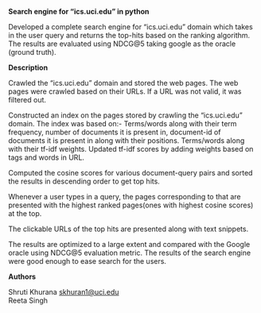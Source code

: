 **Search engine for “ics.uci.edu” in python**

Developed a complete search engine for “ics.uci.edu” domain which takes in the user query and returns the top-hits based on the ranking algorithm. The results are evaluated using NDCG@5 taking google as the oracle (ground truth). 

**Description**

Crawled the “ics.uci.edu” domain and stored the web pages. The web pages were crawled based on their URLs. If a URL was not valid, it was filtered out. 

Constructed an index on the pages stored by crawling the “ics.uci.edu” domain. The index was based on:-
Terms/words along with their term frequency, number of documents it is present in, document-id of documents it is present in along with their positions.
Terms/words along with their tf-idf weights. Updated tf-idf scores by adding weights based on tags and words in URL.

Computed the cosine scores for various document-query pairs and sorted the results in descending order to get top hits.

Whenever a user types in a query, the pages corresponding to that are presented with the highest ranked pages(ones with highest cosine scores) at the top. 

The clickable URLs of the top hits are presented along with text snippets. 

The results are optimized to a large extent and compared with the Google oracle using NDCG@5 evaluation metric. The results of the search engine were good enough to ease search for the users.


**Authors**

Shruti Khurana <skhuran1@uci.edu><br />
Reeta Singh
